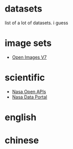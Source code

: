# datasets
list of a lot of datasets. i guess

# image sets
- [Open Images V7](https://storage.googleapis.com/openimages/web/index.html)

# scientific
- [Nasa Open APIs](https://api.nasa.gov/)
- [Nasa Data Portal](https://data.nasa.gov/browse?q=machine-learning)

# english


# chinese
